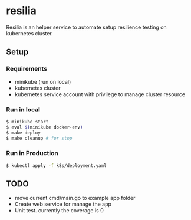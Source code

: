 # resilia

Resilia is an helper service to automate setup resilience testing on kubernetes cluster.

## Setup

### Requirements

- minikube (run on local)
- kubernetes cluster
- kubernetes service account with privilege to manage cluster resource

### Run in local

```bash
$ minikube start
$ eval $(minikube docker-env)
$ make deploy
$ make cleanup # for stop
```

### Run in Production

```bash
$ kubectl apply -f k8s/deployment.yaml
```

## TODO

- move current cmd/main.go to example app folder
- Create web service for manage the app
- Unit test. currently the coverage is 0